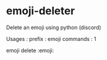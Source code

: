 # emoji-deleter
Delete an emoji using python (discord)

Usages : 
prefix : emoji
commands : 1

emoji delete :emoji:
